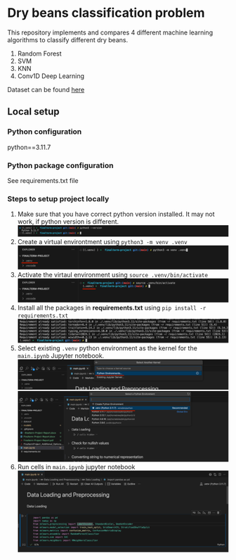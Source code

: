 # Dry beans classification problem

This repository implements and compares 4 different machine learning algorithms to classify different dry beans.

1. Random Forest
2. SVM
3. KNN
4. Conv1D Deep Learning

Dataset can be found [here](https://archive.ics.uci.edu/dataset/602/dry+bean+dataset)

## Local setup

### Python configuration

python==3.11.7

### Python package configuration

See requirements.txt file

### Steps to setup project locally

1. Make sure that you have correct python version installed. It may not work, if python version is different.
![alt-text](./docs/step-1.png)
2. Create a virtual environtment using `python3 -m venv .venv`
![alt-text](./docs/step-2.png)
3. Activate the virtaul environment using `source .venv/bin/activate`
![alt-text](./docs/step-3.png)
4. Install all the packages in **requirements.txt** using `pip install -r requirements.txt`
![alt-text](./docs/step-4.png)
5. Select existing `.venv` python environment as the kernel for the `main.ipynb` Jupyter notebook.
![alt-text](./docs/step-51.png)
![alt-text](./docs/step-52.png)
6. Run cells in `main.ipynb` jupyter notebook
![alt-text](./docs/step-6.png)
